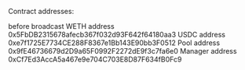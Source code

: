 Contract addresses:

before broadcast
WETH address 0x5FbDB2315678afecb367f032d93F642f64180aa3
USDC address 0xe7f1725E7734CE288F8367e1Bb143E90bb3F0512
Pool address 0x9fE46736679d2D9a65F0992F2272dE9f3c7fa6e0
Manager address 0xCf7Ed3AccA5a467e9e704C703E8D87F634fB0Fc9

